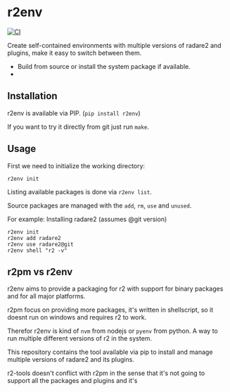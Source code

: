 r2env
=====

[![CI](https://github.com/radareorg/r2env/actions/workflows/ci.yml/badge.svg)](https://github.com/radareorg/r2env/actions/workflows/ci.yml)

Create self-contained environments with multiple versions of radare2
and plugins, make it easy to switch between them.

* Build from source or install the system package if available.
* 


Installation
------------

r2env is available via PIP. (`pip install r2env`)

If you want to try it directly from git just run `make`.

Usage
-----

First we need to initialize the working directory:

```
r2env init
```

Listing available packages is done via `r2env list`.

Source packages are managed with the `add`, `rm`, `use` and `unused`.

For example: Installing radare2 (assumes @git version)

```
r2env init
r2env add radare2
r2env use radare2@git
r2env shell "r2 -v"
```

r2pm vs r2env
-------------

r2env aims to provide a packaging for r2 with support for binary packages and for all major platforms.

r2pm focus on providing more packages, it's written in shellscript, so it doesnt run on windows and requires r2 to work.

Therefor r2env is kind of `nvm` from nodejs or `pyenv` from python. A way to run multiple different versions of r2 in the system.

This repository contains the tool available via pip to install
and manage multiple versions of radare2 and its plugins.

r2-tools doesn't conflict with r2pm in the sense that it's not
going to support all the packages and plugins and it's

